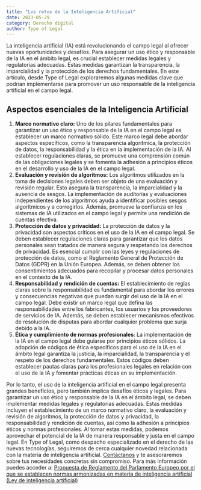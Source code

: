 ```yaml
---
title: "Los retos de la Inteligencia Artificial"
date: 2023-05-29
category: Derecho digital
author: Type of Legal
---
```


La inteligencia artificial (IA) está revolucionando el campo legal al ofrecer nuevas oportunidades y desafíos. Para asegurar un uso ético y responsable de la IA en el ámbito legal, es crucial establecer medidas legales y regulatorias adecuadas. Estas medidas garantizan la transparencia, la imparcialidad y la protección de los derechos fundamentales. En este artículo, desde Type of Legal exploraremos algunas medidas clave que podrían implementarse para promover un uso responsable de la inteligencia artificial en el campo legal.

Aspectos esenciales de la Inteligencia Artificial
-------------------------------------------------

1.  **Marco normativo claro:** Uno de los pilares fundamentales para garantizar un uso ético y responsable de la IA en el campo legal es establecer un marco normativo sólido. Este marco legal debe abordar aspectos específicos, como la transparencia algorítmica, la protección de datos, la responsabilidad y la ética en la implementación de la IA. Al establecer regulaciones claras, se promueve una comprensión común de las obligaciones legales y se fomenta la adhesión a principios éticos en el desarrollo y uso de la IA en el campo legal.
2.  **Evaluación y revisión de algoritmos:** Los algoritmos utilizados en la toma de decisiones legales deben ser objeto de una evaluación y revisión regular. Esto asegura la transparencia, la imparcialidad y la ausencia de sesgos. La implementación de auditorías y evaluaciones independientes de los algoritmos ayuda a identificar posibles sesgos algorítmicos y a corregirlos. Además, promueve la confianza en los sistemas de IA utilizados en el campo legal y permite una rendición de cuentas efectiva.
3.  **Protección de datos y privacidad:** La protección de datos y la privacidad son aspectos críticos en el uso de la IA en el campo legal. Se deben establecer regulaciones claras para garantizar que los datos personales sean tratados de manera segura y respetando los derechos de privacidad. Es esencial cumplir con las leyes y regulaciones de protección de datos, como el Reglamento General de Protección de Datos (GDPR) en la Unión Europea. Además, se deben obtener los consentimientos adecuados para recopilar y procesar datos personales en el contexto de la IA.
4.  **Responsabilidad y rendición de cuentas:** El establecimiento de reglas claras sobre la responsabilidad es fundamental para abordar los errores y consecuencias negativas que puedan surgir del uso de la IA en el campo legal. Debe existir un marco legal que defina las responsabilidades entre los fabricantes, los usuarios y los proveedores de servicios de IA. Además, se deben establecer mecanismos efectivos de resolución de disputas para abordar cualquier problema que surja debido a la IA.
5.  **Ética y cumplimiento de normas profesionales**: La implementación de la IA en el campo legal debe guiarse por principios éticos sólidos. La adopción de códigos de ética específicos para el uso de la IA en el ámbito legal garantiza la justicia, la imparcialidad, la transparencia y el respeto de los derechos fundamentales. Estos códigos deben establecer pautas claras para los profesionales legales en relación con el uso de la IA y fomentar prácticas éticas en su implementación.

Por lo tanto, el uso de la inteligencia artificial en el campo legal presenta grandes beneficios, pero también implica desafíos éticos y legales. Para garantizar un uso ético y responsable de la IA en el ámbito legal, se deben implementar medidas legales y regulatorias adecuadas. Estas medidas incluyen el establecimiento de un marco normativo claro, la evaluación y revisión de algoritmos, la protección de datos y privacidad, la responsabilidad y rendición de cuentas, así como la adhesión a principios éticos y normas profesionales. Al tomar estas medidas, podemos aprovechar el potencial de la IA de manera responsable y justa en el campo legal. En Type of Legal, como despacho especializado en el derecho de las nuevas tecnologías, seguiremos de cerca cualquier novedad relacionada con la materia de inteligencia artificial. [Contáctanos](https://typeoflegal.com/contacto/) y te asesoraremos sobre tus necesidades concretas sin compromiso. Para más información puedes acceder a: [Propuesta de Reglamento del Parlamento Europeo por el que se establecen normas armonizadas en materia de inteligencia artificial (Ley de inteligencia artificial)](https://eur-lex.europa.eu/legal-content/ES/TXT/?uri=celex%3A52021PC0206)
